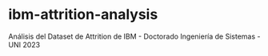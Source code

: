 # ibm-attrition-analysis
Análisis del Dataset de Attrition de IBM - Doctorado Ingeniería de Sistemas - UNI 2023
